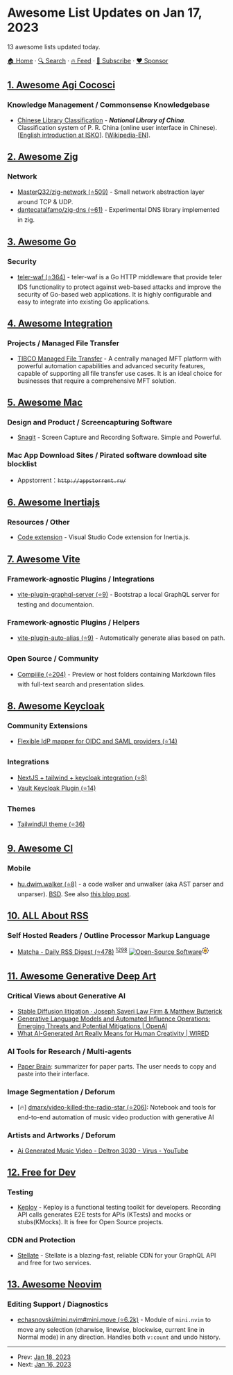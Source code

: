 # Awesome List Updates on Jan 17, 2023

13 awesome lists updated today.

[🏠 Home](/README.md) · [🔍 Search](https://www.trackawesomelist.com/search/) · [🔥 Feed](https://www.trackawesomelist.com/rss.xml) · [📮 Subscribe](https://trackawesomelist.us17.list-manage.com/subscribe?u=d2f0117aa829c83a63ec63c2f&id=36a103854c) · [❤️  Sponsor](https://github.com/sponsors/theowenyoung)



## [1. Awesome Agi Cocosci](/content/YuzheSHI/awesome-agi-cocosci/README.md)

### Knowledge Management / Commonsense Knowledgebase

*   [Chinese Library Classification](http://cct.nlc.cn/) - ***National Library of China***. Classification system of P. R. China (online user interface in Chinese). \[[English introduction at ISKO](https://www.isko.org/cyclo/clc)]. \[[Wikipedia-EN](https://en.wikipedia.org/wiki/Chinese_Library_Classification)].

## [2. Awesome Zig](/content/catdevnull/awesome-zig/README.md)

### Network

*   [MasterQ32/zig-network (⭐509)](https://github.com/MasterQ32/zig-network) - Small network abstraction layer around TCP & UDP.
*   [dantecatalfamo/zig-dns (⭐61)](https://github.com/dantecatalfamo/zig-dns) - Experimental DNS library implemented in zig.

## [3. Awesome Go](/content/avelino/awesome-go/README.md)

### Security

*   [teler-waf (⭐364)](https://github.com/kitabisa/teler-waf) - teler-waf is a Go HTTP middleware that provide teler IDS functionality to protect against web-based attacks and improve the security of Go-based web applications. It is highly configurable and easy to integrate into existing Go applications.

## [4. Awesome Integration](/content/stn1slv/awesome-integration/README.md)

### Projects / Managed File Transfer

*   [TIBCO Managed File Transfer](https://www.tibco.com/products/tibco-managed-file-transfer) - A centrally managed MFT platform with powerful automation capabilities and advanced security features, capable of supporting all file transfer use cases. It is an ideal choice for businesses that require a comprehensive MFT solution.

## [5. Awesome Mac](/content/jaywcjlove/awesome-mac/README.md)

### Design and Product / Screencapturing Software

*   [Snagit](https://www.techsmith.com/screen-capture.html) - Screen Capture and Recording Software. Simple and Powerful.

### Mac App Download Sites / Pirated software download site blocklist

*   Appstorrent：~~`http://appstorrent.ru/`~~

## [6. Awesome Inertiajs](/content/innocenzi/awesome-inertiajs/README.md)

### Resources / Other

*   [Code extension](https://marketplace.visualstudio.com/items?itemName=nhedger.inertia) - Visual Studio Code extension for Inertia.js.

## [7. Awesome Vite](/content/vitejs/awesome-vite/README.md)

### Framework-agnostic Plugins / Integrations

*   [vite-plugin-graphql-server (⭐9)](https://github.com/mammadataei/vite-plugin-graphql-server) - Bootstrap a local GraphQL server for testing and documentaion.

### Framework-agnostic Plugins / Helpers

*   [vite-plugin-auto-alias (⭐9)](https://github.com/jwyGithub/vite-plugin-auto-alias) - Automatically generate alias based on path.

### Open Source / Community

*   [Compiiile (⭐204)](https://github.com/AlbanCrepel/compiiile) - Preview or host folders containing Markdown files with full-text search and presentation slides.

## [8. Awesome Keycloak](/content/thomasdarimont/awesome-keycloak/README.md)

### Community Extensions

*   [Flexible IdP mapper for OIDC and SAML providers (⭐14)](https://github.com/LucaFilipozzi/keycloak-regex-mapper)

### Integrations

*   [NextJS + tailwind + keycloak integration (⭐8)](https://github.com/santiblanko/keycloak-nextjs-auth)
*   [Vault Keycloak Plugin (⭐14)](https://github.com/Serviceware/vault-plugin-secrets-keycloak)

### Themes

*   [TailwindUI theme (⭐36)](https://github.com/santiblanko/tailwind-keycloak-theme)

## [9. Awesome Cl](/content/CodyReichert/awesome-cl/README.md)

### Mobile

*   [hu.dwim.walker (⭐8)](https://github.com/hu-dwim/hu.dwim.walker) - a code walker and unwalker (aka AST parser and unparser). [BSD](https://directory.fsf.org/wiki/License:BSD_3Clause). See also [this blog post](http://40ants.com/lisp-project-of-the-day/2020/04/0044-hu.dwim.walker.html).

## [10. ALL About RSS](/content/AboutRSS/ALL-about-RSS/README.md)

### Self Hosted Readers / Outline Processor Markup Language

*   [Matcha - Daily RSS Digest (⭐478)](https://github.com/piqoni/matcha) <sup>[1298](https://t.me/s/aboutrss/1298)</sup> [![Open-Source Software](https://github.com/AboutRSS/ALL-about-RSS/raw/master/media/open-source.png)](https://github.com/piqoni/matcha)![AI](https://github.com/AboutRSS/ALL-about-RSS/raw/master/media/icons8-ai-16.png)

## [11. Awesome Generative Deep Art](/content/filipecalegario/awesome-generative-deep-art/README.md)

### Critical Views about Generative AI

*   [Stable Diffusion litigation · Joseph Saveri Law Firm & Matthew Butterick](https://stablediffusionlitigation.com/)
*   [Generative Language Models and Automated Influence Operations: Emerging Threats and Potential Mitigations | OpenAI](https://cdn.openai.com/papers/forecasting-misuse.pdf)
*   [What AI-Generated Art Really Means for Human Creativity | WIRED](https://www.wired.com/story/picture-limitless-creativity-ai-image-generators/)

### AI Tools for Research / Multi-agents

*   [Paper Brain](https://www.paperbrain.study/): summarizer for paper parts. The user needs to copy and paste into their interface.

### Image Segmentation / Deforum

*   \[🔥] [dmarx/video-killed-the-radio-star (⭐206)](https://github.com/dmarx/video-killed-the-radio-star): Notebook and tools for end-to-end automation of music video production with generative AI

### Artists and Artworks / Deforum

*   [Ai Generated Music Video - Deltron 3030 - Virus - YouTube](https://www.youtube.com/watch?v=WJaxFbdjm8c)

## [12. Free for Dev](/content/ripienaar/free-for-dev/README.md)

### Testing

*   [Keploy](https://keploy.io/) - Keploy is a functional testing toolkit for developers. Recording API calls generates E2E tests for APIs (KTests) and mocks or stubs(KMocks). It is free for Open Source projects.

### CDN and Protection

*   [Stellate](https://stellate.co/) - Stellate is a blazing-fast, reliable CDN for your GraphQL API and free for two services.

## [13. Awesome Neovim](/content/rockerBOO/awesome-neovim/README.md)

### Editing Support / Diagnostics

*   [echasnovski/mini.nvim#mini.move (⭐6.2k)](https://github.com/echasnovski/mini.nvim/blob/main/readmes/mini-move.md) - Module of `mini.nvim` to move any selection (charwise, linewise, blockwise, current line in Normal mode) in any direction. Handles both `v:count` and undo history.

---

- Prev: [Jan 18, 2023](/content/2023/01/18/README.md)
- Next: [Jan 16, 2023](/content/2023/01/16/README.md)